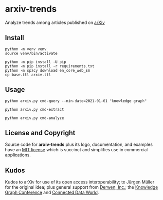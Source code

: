 # arxiv-trends

Analyze trends among articles published on [arXiv](https://arxiv.org/help/api)


## Install

```
python -m venv venv
source venv/bin/activate

python -m pip install -U pip
python -m pip install -r requirements.txt 
python -m spacy download en_core_web_sm
cp base.ttl arxiv.ttl
```


## Usage

```
python arxiv.py cmd-query --min-date=2021-01-01 "knowledge graph"
```

```
python arxiv.py cmd-extract
```

```
python arxiv.py cmd-analyze
```


## License and Copyright

Source code for **arxiv-trends** plus its logo, documentation, and
examples have an [MIT license](https://spdx.org/licenses/MIT.html)
which is succinct and simplifies use in commercial applications.


## Kudos

Kudos to arXiv for use of its open access interoperability;
to Jürgen Müller for the original idea;
plus general support from [Derwen, Inc.](https://derwen.ai/);
the [Knowledge Graph Conference](https://www.knowledgegraph.tech/)
and [Connected Data World](https://connected-data.world/).
